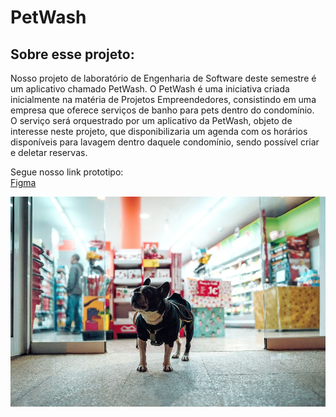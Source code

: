 # PetWash

## Sobre esse projeto:
Nosso projeto de laboratório de Engenharia de Software deste semestre é um aplicativo chamado PetWash. O PetWash é uma iniciativa criada inicialmente na matéria de Projetos Empreendedores, consistindo em uma empresa que oferece serviços de banho para pets dentro do condomínio.  
O serviço será orquestrado por um aplicativo da PetWash, objeto de interesse neste projeto, que disponibilizaria um agenda com os horários disponíveis para lavagem dentro daquele condomínio, sendo possível criar e deletar reservas.

Segue nosso link prototipo:
<br>
[Figma]([link](https://www.figma.com/proto/YblwBYSrIDiw8jXtOfsH4H/PetWash?node-id=52%3A64&scaling=scale-down&page-id=0%3A1&starting-point-node-id=15%3A2))

![image info](./src/img/dog2.jpg)
